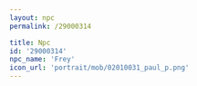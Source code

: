 ```yaml
---
layout: npc
permalink: /29000314

title: Npc
id: '29000314'
npc_name: 'Frey'
icon_url: 'portrait/mob/02010031_paul_p.png'
---
```

